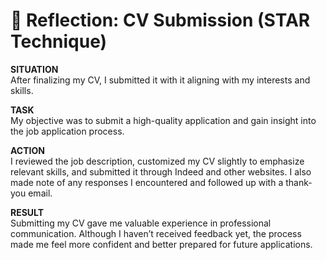 # 🌟 Reflection: CV Submission (STAR Technique)

**SITUATION**  
After finalizing my CV, I submitted it with it aligning with my interests and skills.

**TASK**  
My objective was to submit a high-quality application and gain insight into the job application process.

**ACTION**  
I reviewed the job description, customized my CV slightly to emphasize relevant skills, and submitted it through Indeed and other websites. I also made note of any responses I encountered and followed up with a thank-you email.

**RESULT**  
Submitting my CV gave me valuable experience in professional communication. Although I haven’t received feedback yet, the process made me feel more confident and better prepared for future applications.

